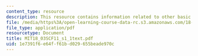 ```yaml
---
content_type: resource
description: This resource contains information related to other basic examples.
file: /media/https%3A/open-learning-course-data-rc.s3.amazonaws.com/18-03sc-differential-equations-fall-2011/1e7391f6e64ff61bd029655beade970c_MIT18_03SCF11_s1_1text.pdf
file_type: application/pdf
resourcetype: Document
title: MIT18_03SCF11_s1_1text.pdf
uid: 1e7391f6-e64f-f61b-d029-655beade970c
---
```

